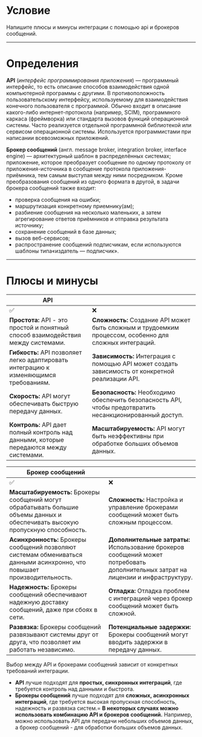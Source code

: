 # Условие

Напишите плюсы и минусы интеграции с помощью api и брокеров сообщений.

---
# Определения

**API** (_интерфейс программирования приложения_) — программный интерфейс, то есть описание способов взаимодействия одной компьютерной программы с другими. В противоположность пользовательскому интерфейсу, используемому для взаимодействия конечного пользователя с программой. Обычно входит в описание какого-либо интернет-протокола (например, SCIM), программного каркаса (фреймворка) или стандарта вызовов функций операционной системы. Часто реализуется отдельной программной библиотекой или сервисом операционной системы. Используется программистами при написании всевозможных приложений. 

**Брокер сообщений** (англ. message broker, integration broker, interface engine) — архитектурный шаблон в распределённых системах; приложение, которое преобразует сообщение по одному протоколу от приложения-источника в сообщение протокола приложения-приёмника, тем самым выступая между ними посредником. Кроме преобразования сообщений из одного формата в другой, в задачи брокера сообщений также входит:

- проверка сообщения на ошибки;
- маршрутизация конкретному приемнику(ам);
- разбиение сообщения на несколько маленьких, а затем агрегирование ответов приёмников и отправка результата источнику;
- сохранение сообщений в базе данных;
- вызов веб-сервисов;
- распространение сообщений подписчикам, если используются шаблоны типа«издатель — подписчик».

---
# Плюсы и минусы

| **API**                                                                                 |                                                                                                           |
| --------------------------------------------------------------------------------------- | --------------------------------------------------------------------------------------------------------- |
| ✅                                                                                       | ❌                                                                                                         |
| **Простота:** API - это простой и понятный способ взаимодействия между системами.       | **Сложность:** Создание API может быть сложным и трудоемким процессом, особенно для сложных интеграций.   |
| **Гибкость:** API позволяет легко адаптировать интеграцию к изменяющимся требованиям.   | **Зависимость:** Интеграция с помощью API может создать зависимость от конкретной реализации API.         |
| **Скорость:** API могут обеспечивать быструю передачу данных.                           | **Безопасность:** Необходимо обеспечить безопасность API, чтобы предотвратить несанкционированный доступ. |
| **Контроль:** API дает полный контроль над данными, которые передаются между системами. | **Масштабируемость:** API могут быть неэффективны при обработке больших объемов данных.                   |

| **Брокер сообщений**                                                                                                            |                                                                                                                                    |
| ------------------------------------------------------------------------------------------------------------------------------- | ---------------------------------------------------------------------------------------------------------------------------------- |
| ✅                                                                                                                               | ❌                                                                                                                                  |
| **Масштабируемость:** Брокеры сообщений могут обрабатывать большие объемы данных и обеспечивать высокую пропускную способность. | **Сложность:** Настройка и управление брокерами сообщений может быть сложным процессом.                                            |
| **Асинхронность:** Брокеры сообщений позволяют системам обмениваться данными асинхронно, что повышает производительность.       | **Дополнительные затраты:** Использование брокеров сообщений может потребовать дополнительных затрат на лицензии и инфраструктуру. |
| **Надежность:** Брокеры сообщений обеспечивают надежную доставку сообщений, даже при сбоях в сети.                              | **Отладка:** Отладка проблем с интеграцией через брокер сообщений может быть сложной.                                              |
| **Развязка:** Брокеры сообщений развязывают системы друг от друга, что позволяет им работать независимо.                        | **Потенциальные задержки:** Брокеры сообщений могут вводить задержки в передачу данных.                                            |

Выбор между API и брокерами сообщений зависит от конкретных требований интеграции.
- **API** лучше подходят для **простых, синхронных интеграций**, где требуется контроль над данными и быстрота.
- **Брокеры сообщений** лучше подходят для **сложных, асинхронных интеграций**, где требуется высокая пропускная способность, надежность и развязка систем.=
**В некоторых случаях можно использовать комбинацию API и брокеров сообщений.** Например, можно использовать API для передачи небольших объемов данных, а брокер сообщений - для обработки больших объемов данных.
